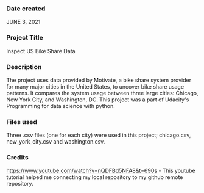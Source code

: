 ### Date created
JUNE 3, 2021

### Project Title
Inspect US Bike Share Data

### Description
The project uses data provided by Motivate, a bike share system provider for many major cities in the United States, to uncover bike share usage patterns. It compares the system usage between three large cities: Chicago, New York City, and Washington, DC. This project was a part of Udacity's Programming for data science with python.

### Files used
Three .csv files (one for each city) were used in this project; chicago.csv, new_york_city.csv and washington.csv.

### Credits
https://www.youtube.com/watch?v=nQDFBd5NFA8&t=690s - This youtube tutorial helped me connecting my local repository to my github remote repository.